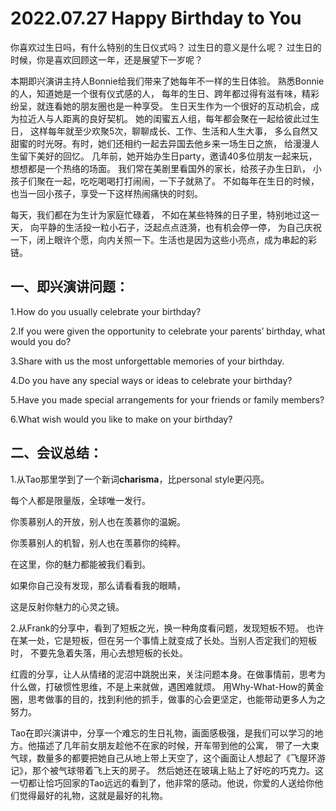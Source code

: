 # 2022.07.27 Happy Birthday to You

你喜欢过生日吗，有什么特别的生日仪式吗？
过生日的意义是什么呢？
过生日的时候，你是喜欢回顾这一年，还是展望下一岁呢？

本期即兴演讲主持人Bonnie给我们带来了她每年不一样的生日体验。
熟悉Bonnie的人，知道她是一个很有仪式感的人，
每年的生日、跨年都过得有滋有味，精彩纷呈，就连看她的朋友圈也是一种享受。
生日天生作为一个很好的互动机会，成为拉近人与人距离的良好契机。
她的闺蜜五人组，每年都会聚在一起给彼此过生日，
这样每年就至少欢聚5次，聊聊成长、工作、生活和人生大事，
多么自然又甜蜜的时光呀。有时，她们还相约一起去异国去他乡来一场生日之旅，
给漫漫人生留下美好的回忆。
几年前，她开始办生日party，邀请40多位朋友一起来玩，
想想都是一个热络的场面。
我们常在美剧里看国外的家长，给孩子办生日趴，
小孩子们聚在一起，吃吃喝喝打打闹闹，一下子就熟了。
不如每年在生日的时候，也当一回小孩子，享受一下这样热闹痛快的时刻。

每天，我们都在为生计为家庭忙碌着，
不如在某些特殊的日子里，特别地过这一天，
向平静的生活投一粒小石子，泛起点点涟漪，也有机会停一停，
为自己庆祝一下，闭上眼许个愿，向内关照一下。生活也是因为这些小亮点，成为串起的彩链。

## 一、即兴演讲问题：

1.How do you usually celebrate your birthday?

2.If you were given the opportunity to celebrate your parents’ birthday, what would you do?

3.Share with us the most unforgettable memories of your birthday.

4.Do you have any special ways or ideas to celebrate your birthday?

5.Have you made special arrangements for your friends or family members?

6.What wish would you like to make on your birthday?

## 二、会议总结：

1.从Tao那里学到了一个新词**charisma**，比personal style更闪亮。

每个人都是限量版，全球唯一发行。

你羡慕别人的开放，别人也在羡慕你的温婉。

你羡慕别人的机智，别人也在羡慕你的纯粹。

在这里，你的魅力都能被我们看到。

如果你自己没有发现，那么请看看我的眼睛，

这是反射你魅力的心灵之镜。

2.从Frank的分享中，看到了短板之光，换一种角度看问题，发现短板不短。
也许在某一处，它是短板，但在另一个事情上就变成了长处。当别人否定我们的短板时， 不要先急着失落，用心去想短板的长处。

红霞的分享，让人从情绪的泥沼中跳脱出来，关注问题本身。在做事情前，思考为什么做，打破惯性思维，不是上来就做，遇困难就烦。
用Why-What-How的黄金圈，思考做事的目的，找到利他的抓手，做事的心会更坚定，也能带动更多人为之努力。

Tao在即兴演讲中，分享一个难忘的生日礼物，画面感极强，是我们可以学习的地方。他描述了几年前女朋友趁他不在家的时候，开车带到他的公寓，
带了一大束气球，数量多的都要把她自己从地上带上天空了，这个画面让人想起了《飞屋环游记》，那个被气球带着飞上天的房子。
然后她还在玻璃上贴上了好吃的巧克力。这一切都让恰巧回家的Tao远远的看到了，他非常的感动。他说，你爱的人送给你他们觉得最好的礼物，这就是最好的礼物。

